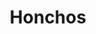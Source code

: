---
title: Honchos
mp3_url: http://s3.amazonaws.com/scaramanga-website/songfiles/21/original.mp3?1396834361
layout: song
artist_name: The Sutras
---